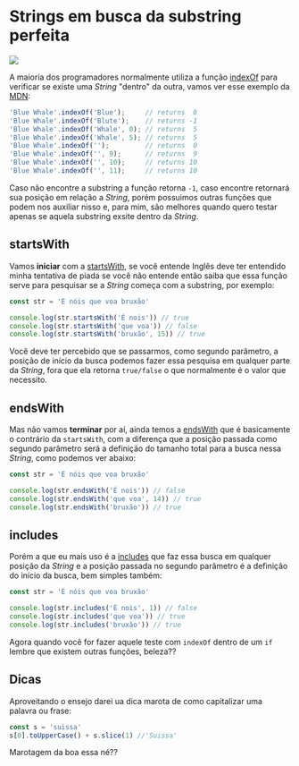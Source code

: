 # Strings em busca da substring perfeita

![](https://string.se/wordpress/wp-content/themes/string/assets/images/logotype.png)

A maioria dos programadores normalmente utiliza a função [indexOf](https://developer.mozilla.org/en-US/docs/Web/JavaScript/Reference/Global_Objects/Array/indexOf) para verificar se existe uma *String* "dentro" da outra, vamos ver esse exemplo da [MDN]():

```js
'Blue Whale'.indexOf('Blue');     // returns  0
'Blue Whale'.indexOf('Blute');    // returns -1
'Blue Whale'.indexOf('Whale', 0); // returns  5
'Blue Whale'.indexOf('Whale', 5); // returns  5
'Blue Whale'.indexOf('');         // returns  0
'Blue Whale'.indexOf('', 9);      // returns  9
'Blue Whale'.indexOf('', 10);     // returns 10
'Blue Whale'.indexOf('', 11);     // returns 10
```

Caso não encontre a substring a função retorna `-1`, caso encontre retornará sua posição em relação a *String*, porém possuimos outras funções que podem nos auxiliar nisso e, para mim, são melhores quando quero testar apenas se aquela substring exsite dentro da *String*.

## startsWith

Vamos **iniciar** com a [startsWith](https://developer.mozilla.org/en-US/docs/Web/JavaScript/Reference/Global_Objects/String/startsWith), se você entende Inglês deve ter entendido minha tentativa de piada se você não entende então saiba que essa função serve para pesquisar se a *String* começa com a substring, por exemplo:


```js
const str = 'É nóis que voa bruxão'

console.log(str.startsWith('É nois')) // true
console.log(str.startsWith('que voa')) // false
console.log(str.startsWith('bruxão', 15)) // true
```

Você deve ter percebido que se passarmos, como segundo parâmetro, a posição de início da busca podemos fazer essa pesquisa em qualquer parte da *String*, fora que ela retorna `true/false` o que normalmente é o valor que necessito. 

## endsWith

Mas não vamos **terminar** por aí, ainda temos a [endsWith](https://developer.mozilla.org/en-US/docs/Web/JavaScript/Reference/Global_Objects/String/endsWith) que é basicamente o contrário da `startsWith`, com a diferença que a posição passada como segundo parâmetro será a definição do tamanho total para a busca nessa *String*, como podemos ver abaixo:

```js
const str = 'É nóis que voa bruxão'

console.log(str.endsWith('É nois')) // false
console.log(str.endsWith('que voa', 14)) // true
console.log(str.endsWith('bruxão')) // true
```

## includes

Porém a que eu mais uso é a [includes](https://developer.mozilla.org/en-US/docs/Web/JavaScript/Reference/Global_Objects/String/includes) que faz essa busca em qualquer posição da *String* e a posição passada no segundo parâmetro é a definição do início da busca, bem simples também:


```js
const str = 'É nóis que voa bruxão'

console.log(str.includes('É nois', 1)) // false
console.log(str.includes('que voa')) // true
console.log(str.includes('bruxão')) // true
```

Agora quando você for fazer aquele teste com `indexOf` dentro de um `if` lembre que existem outras funções, beleza?? 

## Dicas

Aproveitando o ensejo darei ua dica marota de como capitalizar uma palavra ou frase:

```js
const s = 'suissa'
s[0].toUpperCase() + s.slice(1) //'Suissa'
```

Marotagem da boa essa né??
